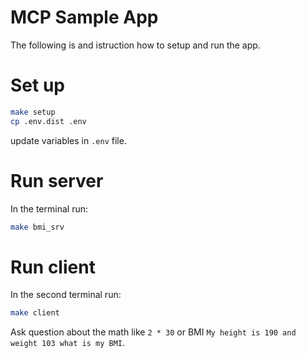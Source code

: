 # MCP Sample App

The following is and istruction how to setup and run the app.


# Set up

```bash
make setup
cp .env.dist .env
```

update variables in `.env` file.

# Run server

In the terminal run:

```bash
make bmi_srv
```

# Run client

In the second terminal run:

```bash
make client
```

Ask question about the math like `2 * 30` or BMI `My height is 190 and weight 103 what is my BMI`.
